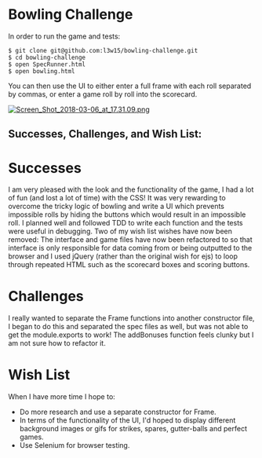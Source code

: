 
Bowling Challenge
=================

In order to run the game and tests:

```
$ git clone git@github.com:l3w15/bowling-challenge.git
$ cd bowling-challenge
$ open SpecRunner.html
$ open bowling.html
```

You can then use the UI to either enter a full frame with each roll separated by commas, or enter a game roll by roll into the scorecard.

[![Screen_Shot_2018-03-06_at_17.31.09.png](https://s6.postimg.org/qzagwrxdd/Screen_Shot_2018-03-06_at_17.31.09.png)](https://postimg.org/image/yf9qikl2l/)

## Successes, Challenges, and Wish List:

# Successes

I am very pleased with the look and the functionality of the game, I had a lot of fun (and lost a lot of time) with the CSS! It was very rewarding to overcome the tricky logic of bowling and write a UI which prevents impossible rolls by hiding the buttons which would result in an impossible roll. I planned well and followed TDD to write each function and the tests were useful in debugging. Two of my wish list wishes have now been removed: The interface and game files have now been refactored to so that interface is only responsible for data coming from or being outputted to the browser and I used jQuery (rather than the original wish for ejs) to loop through repeated HTML such as the scorecard boxes and scoring buttons.

# Challenges

I really wanted to separate the Frame functions into another constructor file, I began to do this and separated the spec files as well, but was not able to get the module.exports to work! The addBonuses function feels clunky but I am not sure how to refactor it.

# Wish List

When I have more time I hope to:
* Do more research and use a separate constructor for Frame.
* In terms of the functionality of the UI, I'd hoped to display different background images or gifs for strikes, spares, gutter-balls and perfect games.
* Use Selenium for browser testing.
